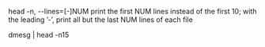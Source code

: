 head
-n, --lines=[-]NUM
              print the first NUM lines instead of the first 10; with the leading ’-’, print all but  the  last  NUM
              lines of each file


dmesg | head -n15